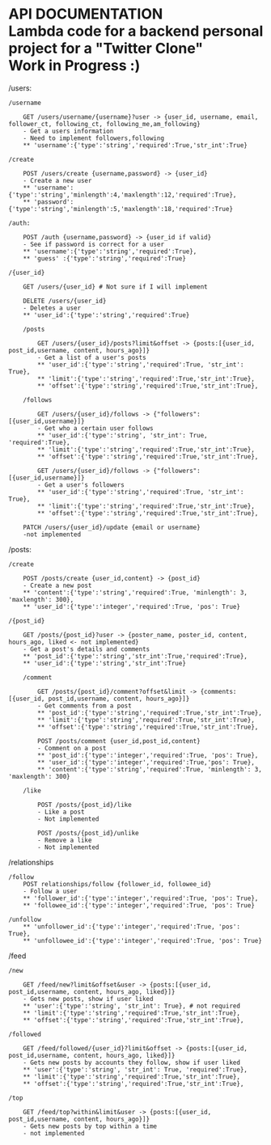 API DOCUMENTATION <br>
Lambda code for a backend personal project for a "Twitter Clone" <br>
Work in Progress :)
=================

/users:
    
    /username

        GET /users/username/{username}?user -> {user_id, username, email, follower_ct, following_ct, following_me,am_following}
        - Get a users information
        - Need to implement followers,following
        ** 'username':{'type':'string','required':True,'str_int':True}
    
    /create

        POST /users/create {username,password} -> {user_id}
        - Create a new user
        ** 'username':{'type':'string','minlength':4,'maxlength':12,'required':True},
        ** 'password':{'type':'string','minlength':5,'maxlength':18,'required':True}

    /auth:

        POST /auth {username,password} -> {user_id if valid}
        - See if password is correct for a user
        ** 'username':{'type':'string','required':True},
        ** 'guess' :{'type':'string','required':True}

    /{user_id}

        GET /users/{user_id} # Not sure if I will implement

        DELETE /users/{user_id}
        - Deletes a user
        ** 'user_id':{'type':'string','required':True}

        /posts

            GET /users/{user_id}/posts?limit&offset -> {posts:[{user_id, post_id,username, content, hours_ago}]}
            - Get a list of a user's posts
            ** 'user_id':{'type':'string','required':True, 'str_int': True},
            ** 'limit':{'type':'string','required':True,'str_int':True},
            ** 'offset':{'type':'string','required':True,'str_int':True},

        /follows

            GET /users/{user_id}/follows -> {"followers":[{user_id,username}]}
            - Get who a certain user follows
            ** 'user_id':{'type':'string', 'str_int': True, 'required':True},
            ** 'limit':{'type':'string','required':True,'str_int':True},
            ** 'offset':{'type':'string','required':True,'str_int':True},

            GET /users/{user_id}/follows -> {"followers":[{user_id,username}]}
            - Get a user's followers
            ** 'user_id':{'type':'string','required':True, 'str_int': True},
            ** 'limit':{'type':'string','required':True,'str_int':True},
            ** 'offset':{'type':'string','required':True,'str_int':True},

        PATCH /users/{user_id}/update {email or username}
        -not implemented 
/posts:

    /create 

        POST /posts/create {user_id,content} -> {post_id}
        - Create a new post
        ** 'content':{'type':'string','required':True, 'minlength': 3, 'maxlength': 300},
        ** 'user_id':{'type':'integer','required':True, 'pos': True}

    /{post_id}
        
        GET /posts/{post_id}?user -> {poster_name, poster_id, content, hours_ago, liked <- not implemented}
        - Get a post's details and comments
        ** 'post_id':{'type':'string','str_int':True,'required':True},
        ** 'user_id':{'type':'string','str_int':True}

        /comment

            GET /posts/{post_id}/comment?offset&limit -> {comments:[{user_id, post_id,username, content, hours_ago}]}
            - Get comments from a post
            ** 'post_id':{'type':'string','required':True,'str_int':True},
            ** 'limit':{'type':'string','required':True,'str_int':True},
            ** 'offset':{'type':'string','required':True,'str_int':True},

            POST /posts/comment {user_id,post_id,content}
            - Comment on a post
            ** 'post_id':{'type':'integer','required':True, 'pos': True},
            ** 'user_id':{'type':'integer','required':True,'pos': True},
            ** 'content':{'type':'string','required':True, 'minlength': 3, 'maxlength': 300}
        
        /like

            POST /posts/{post_id}/like
            - Like a post
            - Not implemented

            POST /posts/{post_id}/unlike
            - Remove a like
            - Not implemented

/relationships

    /follow
        POST relationships/follow {follower_id, followee_id}
        - Follow a user
        ** 'follower_id':{'type':'integer','required':True, 'pos': True},
        ** 'followee_id':{'type':'integer','required':True, 'pos': True}

    /unfollow
        ** 'unfollower_id':{'type':'integer','required':True, 'pos': True},
        ** 'unfollowee_id':{'type':'integer','required':True, 'pos': True}

/feed

    /new

        GET /feed/new?limit&offset&user -> {posts:[{user_id, post_id,username, content, hours_ago, liked}]}
        - Gets new posts, show if user liked
        ** 'user':{'type':'string', 'str_int': True}, # not required
        ** 'limit':{'type':'string','required':True,'str_int':True},
        ** 'offset':{'type':'string','required':True,'str_int':True},

    /followed

        GET /feed/followed/{user_id}?limit&offset -> {posts:[{user_id, post_id,username, content, hours_ago, liked}]}
        - Gets new posts by accounts they follow, show if user liked
        ** 'user':{'type':'string', 'str_int': True, 'required':True},
        ** 'limit':{'type':'string','required':True,'str_int':True},
        ** 'offset':{'type':'string','required':True,'str_int':True},

    /top

        GET /feed/top?within&limit&user -> {posts:[{user_id, post_id,username, content, hours_ago}]}
        - Gets new posts by top within a time
        - not implemented